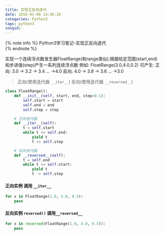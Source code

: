 ```yaml
---
title: 实现正反向迭代
date: 2018-01-08 14:36:20
categories: Python3
tags: python3
songid:
---
```

{% note info %} 
Python3学习笔记-实现正反向迭代  
{% endnote %} 

实现一个连续浮点数发生器FloatRange(和range类似),根据给定范围(start,end)和步进值(step)产生一系列连续浮点数
例如: FloatRange(3.0,4.0,0.2) 可产生:
正向: 3.0 -> 3.2 -> 3.4 ... ->4.0
反向: 4.0 -> 3.8 -> 3.6 ... ->3.0  
<!-- more -->

> 正向(使用迭代器 `__iter__`)  反向(使用迭代器 `__reversed__`)

```python
class FloatRange():
    def __init__(self, start, end, step=0.1):
        self.start = start 
        self.end = end
        self.step = step

    # 正向迭代器
    def __iter__(self):
        t = self.start
        while t <= self.end:
            yield t
            t += self.step

    # 反向迭代器
    def __reversed__(self):
        t = self.end
        while t >= self.start:
            yield t
            t -= self.step
```
#### 正向实例 调用 `__iter__`
```python
for x in FloatRange(1.0, 4.0, 0.5):
    pass
```
#### 反向实例 `reversed()` 调用`__reversed__`
```python
for x in reversed(FloatRange(1.0, 4.0, 0.5)):
    pass
```